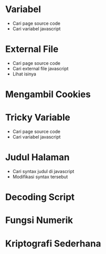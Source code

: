 # Variabel

- Cari page source code
- Cari variabel javascript

# External File

- Cari page source code
- Cari external file javascript
- Lihat isinya

# Mengambil Cookies

# Tricky Variable

- Cari page source code
- Cari variabel javascript

# Judul Halaman

- Cari syntax judul di javascript
- Modifikasi syntax tersebut

# Decoding Script

# Fungsi Numerik

# Kriptografi Sederhana

